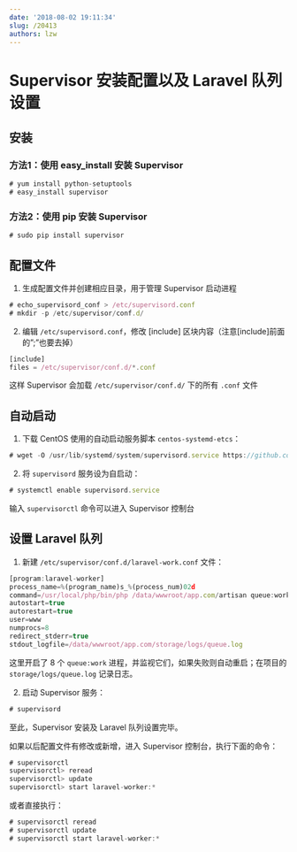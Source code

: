 ```yaml
---
date: '2018-08-02 19:11:34'
slug: /20413
authors: lzw
---
```


# Supervisor 安装配置以及 Laravel 队列设置


## 安装

### 方法1：使用 easy_install 安装 Supervisor

```js
# yum install python-setuptools
# easy_install supervisor
```

<!-- truncate -->

### 方法2：使用 pip 安装 Supervisor

```js
# sudo pip install supervisor
```

## 配置文件

1. 生成配置文件并创建相应目录，用于管理 Supervisor 启动进程

```js
# echo_supervisord_conf > /etc/supervisord.conf
# mkdir -p /etc/supervisor/conf.d/
```

2. 编辑 `/etc/supervisord.conf`，修改 \[include\] 区块内容（注意\[include\]前面的”;”也要去掉）

```js
[include]
files = /etc/supervisor/conf.d/*.conf
```

这样 Supervisor 会加载 `/etc/supervisor/conf.d/` 下的所有 `.conf` 文件

## 自动启动

1. 下载 CentOS 使用的自动启动服务脚本 `centos-systemd-etcs`：

```js
# wget -O /usr/lib/systemd/system/supervisord.service https://github.com/Supervisor/initscripts/raw/master/centos-systemd-etcs
```

2. 将 `supervisord` 服务设为自启动：

```js
# systemctl enable supervisord.service
```

输入 `supervisorctl` 命令可以进入 Supervisor 控制台

## 设置 Laravel 队列

1. 新建 `/etc/supervisor/conf.d/laravel-work.conf` 文件：

```js
[program:laravel-worker]
process_name=%(program_name)s_%(process_num)02d
command=/usr/local/php/bin/php /data/wwwroot/app.com/artisan queue:work database --sleep=3 --tries=3 --daemon
autostart=true
autorestart=true
user=www
numprocs=8
redirect_stderr=true
stdout_logfile=/data/wwwroot/app.com/storage/logs/queue.log
```

这里开启了 8 个 `queue:work` 进程，并监视它们，如果失败则自动重启；在项目的 `storage/logs/queue.log` 记录日志。

2. 启动 Supervisor 服务：

```js
# supervisord
```

至此，Supervisor 安装及 Laravel 队列设置完毕。

如果以后配置文件有修改或新增，进入 Supervisor 控制台，执行下面的命令：

```js
# supervisorctl
supervisorctl> reread
supervisorctl> update
supervisorctl> start laravel-worker:*
```

或者直接执行：

```js
# supervisorctl reread
# supervisorctl update
# supervisorctl start laravel-worker:*
```
